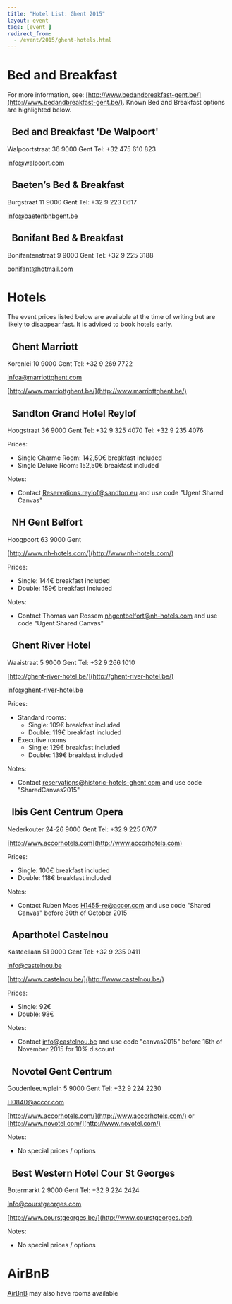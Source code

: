 ```yaml
---
title: "Hotel List: Ghent 2015"
layout: event
tags: [event ]
redirect_from:
  - /event/2015/ghent-hotels.html
---
```



# Bed and Breakfast

For more information, see: [http://www.bedandbreakfast-gent.be/](http://www.bedandbreakfast-gent.be/). Known Bed and Breakfast options are highlighted below.

## &nbsp; Bed and Breakfast 'De Walpoort'

Walpoortstraat 36
9000 Gent
Tel: +32 475 610 823

[info@walpoort.com](mailto:info@walpoort.com)

## &nbsp; Baeten’s Bed & Breakfast

Burgstraat 11
9000 Gent
Tel: +32 9 223 0617

[info@baetenbnbgent.be](mailto:info@baetenbnbgent.be)

## &nbsp; Bonifant Bed & Breakfast

Bonifantenstraat 9
9000 Gent
Tel: +32 9 225 3188

[bonifant@hotmail.com](mailto:bonifant@hotmail.com)


# Hotels

The event prices listed below are available at the time of writing but are likely to disappear fast.  It is advised to book hotels early.

## &nbsp; Ghent Marriott

Korenlei 10
9000 Gent
Tel: +32 9 269 7722

[infoa@marriottghent.com](mailto:infoa@marriottghent.com)

[http://www.marriottghent.be/](http://www.marriottghent.be/)

## &nbsp; Sandton Grand Hotel Reylof

Hoogstraat 36
9000 Gent
Tel: +32 9 325 4070
Tel: +32 9 235 4076

Prices:

  * Single Charme Room: 142,50€ breakfast included
  * Single Deluxe Room: 152,50€ breakfast included

Notes:

  * Contact [Reservations.reylof@sandton.eu](mailto:Reservations.reylof@sandton.eu) and use code "Ugent Shared Canvas"


## &nbsp; NH Gent Belfort

Hoogpoort 63
9000 Gent

[http://www.nh-hotels.com/](http://www.nh-hotels.com/)

Prices:

  * Single: 144€ breakfast included
  * Double: 159€ breakfast included

Notes:

  * Contact Thomas van Rossem [nhgentbelfort@nh-hotels.com](mailto:nhgentbelfort@nh-hotels.com) and use code "Ugent Shared Canvas"

## &nbsp; Ghent River Hotel

Waaistraat 5
9000 Gent
Tel: +32 9 266 1010

[http://ghent-river-hotel.be/](http://ghent-river-hotel.be/)

[info@ghent-river-hotel.be](mailto:info@ghent-river-hotel.be)

Prices:

  * Standard rooms:
    * Single: 109€ breakfast included
    * Double: 119€ breakfast included
  * Executive rooms
    * Single: 129€ breakfast included
    * Double: 139€ breakfast included

Notes:

  * Contact [reservations@historic-hotels-ghent.com](mailto:reservations@historic-hotels-ghent.com) and use code   "SharedCanvas2015"

## &nbsp; Ibis Gent Centrum Opera

Nederkouter 24-26
9000 Gent
Tel: +32 9 225 0707

[http://www.accorhotels.com](http://www.accorhotels.com)

Prices:

  * Single: 100€ breakfast included
  * Double: 118€ breakfast included

Notes:   

  * Contact Ruben Maes [H1455-re@accor.com](mailto:H1455-re@accor.com) and use code "Shared Canvas" before 30th of October 2015


## &nbsp; Aparthotel  Castelnou

Kasteellaan 51
9000 Gent
Tel: +32 9 235 0411

[info@castelnou.be](mailto:info@castelnou.be)

[http://www.castelnou.be/](http://www.castelnou.be/)

Prices:

  * Single: 92€
  * Double: 98€

Notes:

  * Contact [info@castelnou.be](mailto:info@castelnou.be) and use code "canvas2015" before 16th of November 2015 for 10% discount


## &nbsp; Novotel Gent Centrum

Goudenleeuwplein 5
9000 Gent
Tel: +32 9 224 2230

[H0840@accor.com](mailto:H0840@accor.com)

[http://www.accorhotels.com/](http://www.accorhotels.com/) or [http://www.novotel.com/](http://www.novotel.com/)

Notes:

  * No special prices / options


## &nbsp; Best Western Hotel Cour St Georges

Botermarkt 2
9000 Gent
Tel: +32 9 224 2424

[Info@courstgeorges.com](mailto:Info@courstgeorges.com)

[http://www.courstgeorges.be/](http://www.courstgeorges.be/)

Notes:

  * No special prices / options


# AirBnB

[AirBnB](https://www.airbnb.com/s/Ghent--Belgium?guests=&checkin=12%2F07%2F2015&checkout=12%2F09%2F2015&ss_id=zfnanfkw&source=bb) may also have rooms available
